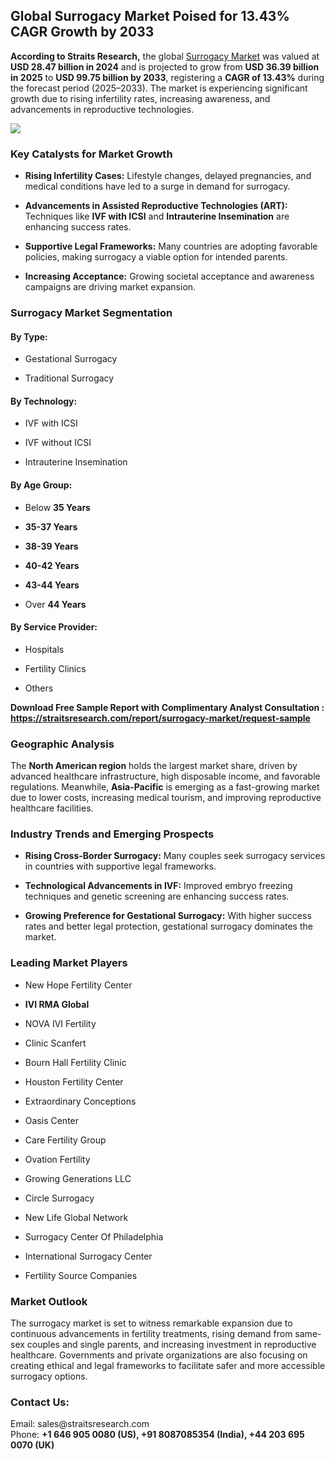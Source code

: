 <h2 data-pm-slice=""><strong>Global Surrogacy Market Poised for 13.43% CAGR Growth by 2033</strong></h2>
<p data-pm-slice=""><strong>According to Straits Research,</strong> the global <a href="https://straitsresearch.com/report/surrogacy-market/">Surrogacy Market</a>&nbsp;was valued at <strong>USD 28.47 billion in 2024</strong> and is projected to grow from <strong>USD 36.39 billion in 2025</strong> to <strong>USD 99.75 billion by 2033</strong>, registering a <strong>CAGR of 13.43%</strong> during the forecast period (2025&ndash;2033). The market is experiencing significant growth due to rising infertility rates, increasing awareness, and advancements in reproductive technologies.</p>
<img src="https://pub-8f228730ceb04de0846c1c7f9b7b5299.r2.dev/images/eRa4xanHHNN4QT6w.jpg">
<h3><strong>Key Catalysts for Market Growth</strong></h3>
<ul data-spread="">
<li>
<p><strong>Rising Infertility Cases:</strong> Lifestyle changes, delayed pregnancies, and medical conditions have led to a surge in demand for surrogacy.</p>
</li>
<li>
<p><strong>Advancements in Assisted Reproductive Technologies (ART):</strong> Techniques like <strong>IVF with ICSI</strong> and <strong>Intrauterine Insemination</strong> are enhancing success rates.</p>
</li>
<li>
<p><strong>Supportive Legal Frameworks:</strong> Many countries are adopting favorable policies, making surrogacy a viable option for intended parents.</p>
</li>
<li>
<p><strong>Increasing Acceptance:</strong> Growing societal acceptance and awareness campaigns are driving market expansion.</p>
</li>
</ul>
<h3><strong>Surrogacy Market Segmentation</strong></h3>
<h4><strong>By Type:</strong></h4>
<ul data-spread="">
<li>
<p>Gestational Surrogacy</p>
</li>
<li>
<p>Traditional Surrogacy</p>
</li>
</ul>
<h4><strong>By Technology:</strong></h4>
<ul data-spread="">
<li>
<p>IVF with ICSI</p>
</li>
<li>
<p>IVF without ICSI</p>
</li>
<li>
<p>Intrauterine Insemination</p>
</li>
</ul>
<h4><strong>By Age Group:</strong></h4>
<ul data-spread="">
<li>
<p>Below <strong>35 Years</strong></p>
</li>
<li>
<p><strong>35-37 Years</strong></p>
</li>
<li>
<p><strong>38-39 Years</strong></p>
</li>
<li>
<p><strong>40-42 Years</strong></p>
</li>
<li>
<p><strong>43-44 Years</strong></p>
</li>
<li>
<p>Over <strong>44 Years</strong></p>
</li>
</ul>
<h4><strong>By Service Provider:</strong></h4>
<ul data-spread="">
<li>
<p>Hospitals</p>
</li>
<li>
<p>Fertility Clinics</p>
</li>
<li>
<p>Others</p>
</li>
</ul>
<p><strong>Download Free Sample Report with&nbsp;Complimentary Analyst Consultation : <a href="https://straitsresearch.com/report/surrogacy-market/request-sample">https://straitsresearch.com/report/surrogacy-market/request-sample</a><br /></strong></p>
<h3><strong>Geographic Analysis</strong></h3>
<p>The <strong>North American region</strong> holds the largest market share, driven by advanced healthcare infrastructure, high disposable income, and favorable regulations. Meanwhile, <strong>Asia-Pacific</strong> is emerging as a fast-growing market due to lower costs, increasing medical tourism, and improving reproductive healthcare facilities.</p>
<h3><strong>Industry Trends and Emerging Prospects</strong></h3>
<ul data-spread="">
<li>
<p><strong>Rising Cross-Border Surrogacy:</strong> Many couples seek surrogacy services in countries with supportive legal frameworks.</p>
</li>
<li>
<p><strong>Technological Advancements in IVF:</strong> Improved embryo freezing techniques and genetic screening are enhancing success rates.</p>
</li>
<li>
<p><strong>Growing Preference for Gestational Surrogacy:</strong> With higher success rates and better legal protection, gestational surrogacy dominates the market.</p>
</li>
</ul>
<h3><strong>Leading Market Players</strong></h3>
<ul data-spread="">
<li>
<p>New Hope Fertility Center</p>
</li>
<li>
<p><a><strong>IVI RMA Global</strong></a></p>
</li>
<li>
<p>NOVA IVI Fertility</p>
</li>
<li>
<p>Clinic Scanfert</p>
</li>
<li>
<p>Bourn Hall Fertility Clinic</p>
</li>
<li>
<p>Houston Fertility Center</p>
</li>
<li>
<p>Extraordinary Conceptions</p>
</li>
<li>
<p>Oasis Center</p>
</li>
<li>
<p>Care Fertility Group</p>
</li>
<li>
<p>Ovation Fertility</p>
</li>
<li>
<p>Growing Generations LLC</p>
</li>
<li>
<p>Circle Surrogacy</p>
</li>
<li>
<p>New Life Global Network</p>
</li>
<li>
<p>Surrogacy Center Of Philadelphia</p>
</li>
<li>
<p>International Surrogacy Center</p>
</li>
<li>
<p>Fertility Source Companies</p>
</li>
</ul>
<h3><strong>Market Outlook</strong></h3>
<p>The surrogacy market is set to witness remarkable expansion due to continuous advancements in fertility treatments, rising demand from same-sex couples and single parents, and increasing investment in reproductive healthcare. Governments and private organizations are also focusing on creating ethical and legal frameworks to facilitate safer and more accessible surrogacy options.</p>
<h3><strong>Contact Us:</strong></h3>
<p>Email: <a>sales@straitsresearch.com</a><br />Phone: <strong>+1 646 905 0080 (US), +91 8087085354 (India), +44 203 695 0070 (UK)</strong></p>
